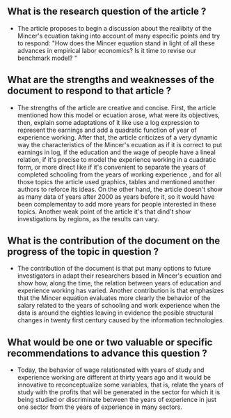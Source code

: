 ## What is the research question of the article ?

* The article proposes to begin a discussion about the realibity of the Mincer's ecuation taking into account of many especific points and try to respond: "How does the Mincer equation stand in light of all these advances in empirical labor economics? Is it time to revise our benchmark model? "

## What are the strengths and weaknesses of the document to respond to that article ?

* The strengths of the article are creative and concise. First, the article mentioned how this model or ecuation arose, what were its objectives, then, explain some adaptations of it like use a log expression to represent the earnings and add a quadratic function of year of experience working. After that, the article criticizes of a very dynamic way the characteristics of the Mincer's ecuation as if it is correct to put earnings in log, if the education and the wage of people have a lineal relation, if it's precise to model the experience working in a cuadratic form, or more direct like if it's convenient to separate the years of completed schooling from the years of working experience , and for all those topics the article used graphics, tables and mentioned another authors to reforce its ideas. On the other hand, the article doesn't show as many data of years after 2000 as years before it, so it would have been complementay to add more years for people interested in these topics. Another weak point of the article it's that dind't show investigations by regions, as the results can vary. 

## What is the contribution of the document on the progress of the topic in question ?

* The contribution of the document is that put many options to future investigators in adapt their researchers based in Mincer's ecuation and show how, along the time, the relation between years of education and experience working has varied. Another contribution is that emphasizes that the Mincer equation evaluates more clearly the behavior of the salary related to the years of schooling and work experience when the data is around the eighties leaving in evidence the posible structural changes in twenty first century caused by the information technologies. 

## What would be one or two valuable or specific recommendations to advance this question ?

* Today, the behavior of wage relationated with years of study and experience working are different at thirty years ago and it would be innovative to reconceptualize some variables, that is, relate the years of study with the profits that will be generated in the sector for which it is being studied or discriminate between the years of experience in just one sector from the years of experience in many sectors.   
